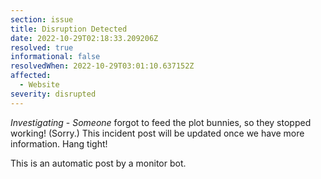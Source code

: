 ```yaml
---
section: issue
title: Disruption Detected
date: 2022-10-29T02:18:33.209206Z
resolved: true
informational: false
resolvedWhen: 2022-10-29T03:01:10.637152Z
affected:
  - Website
severity: disrupted
---
```

*Investigating* - _Someone_ forgot to feed the plot bunnies, so they stopped working! (Sorry.) This incident post will be updated once we have more information. Hang tight!

This is an automatic post by a monitor bot.
        